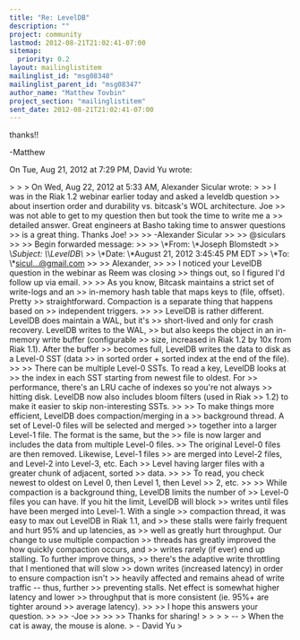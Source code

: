 ```yaml
---
title: "Re: LevelDB"
description: ""
project: community
lastmod: 2012-08-21T21:02:41-07:00
sitemap:
  priority: 0.2
layout: mailinglistitem
mailinglist_id: "msg08348"
mailinglist_parent_id: "msg08347"
author_name: "Matthew Tovbin"
project_section: "mailinglistitem"
sent_date: 2012-08-21T21:02:41-07:00
---
```



thanks!!


-Matthew

On Tue, Aug 21, 2012 at 7:29 PM, David Yu  wrote:

&gt;
&gt;
&gt; On Wed, Aug 22, 2012 at 5:33 AM, Alexander Sicular wrote:
&gt;
&gt;&gt; I was in the Riak 1.2 webinar earlier today and asked a leveldb question
&gt;&gt; about insertion order and durability vs. bitcask's WOL architecture. Joe
&gt;&gt; was not able to get to my question then but took the time to write me a
&gt;&gt; detailed answer. Great engineers at Basho taking time to answer questions
&gt;&gt; is a great thing. Thanks Joe!
&gt;&gt;
&gt;&gt; -Alexander Sicular
&gt;&gt;
&gt;&gt; @siculars
&gt;&gt;
&gt;&gt; Begin forwarded message:
&gt;&gt;
&gt;&gt; \\*From: \\*Joseph Blomstedt 
&gt;&gt; \\*Subject: \\*\\*LevelDB\\*
&gt;&gt; \\*Date: \\*August 21, 2012 3:45:45 PM EDT
&gt;&gt; \\*To: \\*sicul...@gmail.com
&gt;&gt;
&gt;&gt; Alexander,
&gt;&gt;
&gt;&gt; I noticed your LevelDB question in the webinar as Reem was closing
&gt;&gt; things out, so I figured I'd follow up via email.
&gt;&gt;
&gt;&gt; As you know, Bitcask maintains a strict set of write-logs and an
&gt;&gt; in-memory hash table that maps keys to (file, offset). Pretty
&gt;&gt; straightforward. Compaction is a separate thing that happens based on
&gt;&gt; independent triggers.
&gt;&gt;
&gt;&gt; LevelDB is rather different. LevelDB does maintain a WAL, but it's
&gt;&gt; short-lived and only for crash recovery. LevelDB writes to the WAL,
&gt;&gt; but also keeps the object in an in-memory write buffer (configurable
&gt;&gt; size, increased in Riak 1.2 by 10x from Riak 1.1). After the buffer
&gt;&gt; becomes full, LevelDB writes the data to disk as a Level-0 SST (data
&gt;&gt; in sorted order + sorted index at the end of the file).
&gt;&gt;
&gt;&gt; There can be multiple Level-0 SSTs. To read a key, LevelDB looks at
&gt;&gt; the index in each SST starting from newest file to oldest. For
&gt;&gt; performance, there's an LRU cache of indexes so you're not always
&gt;&gt; hitting disk. LevelDB now also includes bloom filters (used in Riak
&gt;&gt; 1.2) to make it easier to skip non-interesting SSTs.
&gt;&gt;
&gt;&gt; To make things more efficient, LevelDB does compaction/merging in a
&gt;&gt; background thread. A set of Level-0 files will be selected and merged
&gt;&gt; together into a larger Level-1 file. The format is the same, but the
&gt;&gt; file is now larger and includes the data from multiple Level-0 files.
&gt;&gt; The original Level-0 files are then removed. Likewise, Level-1 files
&gt;&gt; are merged into Level-2 files, and Level-2 into Level-3, etc. Each
&gt;&gt; Level having larger files with a greater chunk of adjacent, sorted
&gt;&gt; data.
&gt;&gt;
&gt;&gt; To read, you check newest to oldest on Level 0, then Level 1, then Level
&gt;&gt; 2, etc.
&gt;&gt;
&gt;&gt; While compaction is a background thing, LevelDB limits the number of
&gt;&gt; Level-0 files you can have. If you hit the limit, LevelDB will block
&gt;&gt; writes until files have been merged into Level-1. With a single
&gt;&gt; compaction thread, it was easy to max out LevelDB in Riak 1.1, and
&gt;&gt; these stalls were fairly frequent and hurt 95% and up latencies, as
&gt;&gt; well as greatly hurt throughput. Our change to use multiple compaction
&gt;&gt; threads has greatly improved the how quickly compaction occurs, and
&gt;&gt; writes rarely (if ever) end up stalling. To further improve things,
&gt;&gt; there's the adaptive write throttling that I mentioned that will slow
&gt;&gt; down writes (increased latency) in order to ensure compaction isn't
&gt;&gt; heavily affected and remains ahead of write traffic -- thus, further
&gt;&gt; preventing stalls. Net effect is somewhat higher latency and lower
&gt;&gt; throughput that is more consistent (ie. 95%+ are tighter around
&gt;&gt; average latency).
&gt;&gt;
&gt;&gt; I hope this answers your question.
&gt;&gt;
&gt;&gt; -Joe
&gt;&gt;
&gt;&gt;
&gt;&gt; Thanks for sharing!
&gt;
&gt;
&gt;
&gt; --
&gt; When the cat is away, the mouse is alone.
&gt; - David Yu
&gt;

